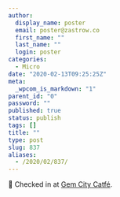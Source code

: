 ```yaml
---
author:
  display_name: poster
  email: poster@zastrow.co
  first_name: ""
  last_name: ""
  login: poster
categories:
  - Micro
date: "2020-02-13T09:25:25Z"
meta:
  _wpcom_is_markdown: "1"
parent_id: "0"
password: ""
published: true
status: publish
tags: []
title: ""
type: post
slug: 837
aliases:
  - /2020/02/837/
---
```

<p><span>📍</span> Checked in at <a href="http://foursquare.com/v/5a2c7d3860d11b62c0aa84c1">Gem City Catfé</a>.</p>
